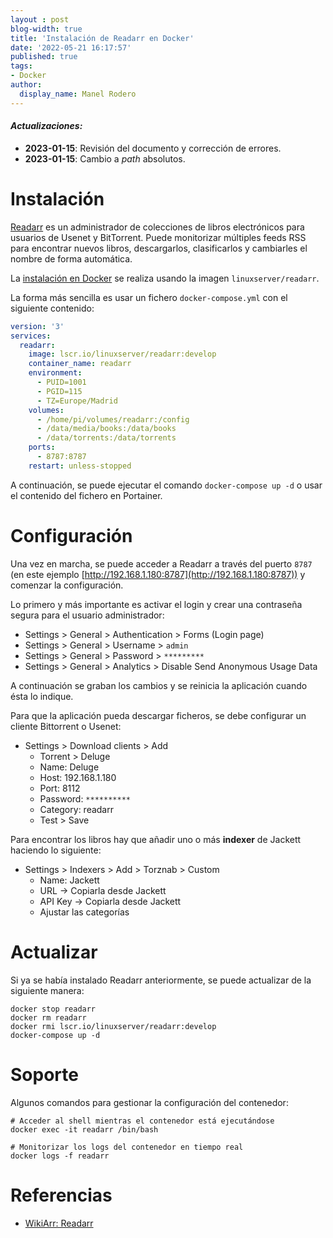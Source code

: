 ```yaml
---
layout : post
blog-width: true
title: 'Instalación de Readarr en Docker'
date: '2022-05-21 16:17:57'
published: true
tags:
- Docker
author:
  display_name: Manel Rodero
---
```


#### _**Actualizaciones**:_

* **2023-01-15**: Revisión del documento y corrección de errores.
* **2023-01-15**: Cambio a _path_ absolutos.

# Instalación

[Readarr](https://readarr.com/) es un administrador de colecciones de libros electrónicos para usuarios de Usenet y BitTorrent. Puede monitorizar múltiples feeds RSS para encontrar nuevos libros, descargarlos, clasificarlos y cambiarles el nombre de forma automática.

La [instalación en Docker](https://hub.docker.com/r/linuxserver/readarr) se realiza usando la imagen `linuxserver/readarr`.

La forma más sencilla es usar un fichero `docker-compose.yml` con el siguiente contenido:

```yaml
version: '3'
services:
  readarr:
    image: lscr.io/linuxserver/readarr:develop
    container_name: readarr
    environment:
      - PUID=1001
      - PGID=115
      - TZ=Europe/Madrid
    volumes:
      - /home/pi/volumes/readarr:/config
      - /data/media/books:/data/books
      - /data/torrents:/data/torrents
    ports:
      - 8787:8787
    restart: unless-stopped
```

A continuación, se puede ejecutar el comando `docker-compose up -d` o usar el contenido del fichero en Portainer.

# Configuración

Una vez en marcha, se puede acceder a Readarr a través del puerto `8787` (en este ejemplo [http://192.168.1.180:8787](http://192.168.1.180:8787)) y comenzar la configuración.

Lo primero y más importante es activar el login y crear una contraseña segura para el usuario administrador:

* Settings > General > Authentication > Forms (Login page)
* Settings > General > Username > `admin`
* Settings > General > Password > `*********`
* Settings > General > Analytics > Disable Send Anonymous Usage Data

A continuación se graban los cambios y se reinicia la aplicación cuando ésta lo indique.

Para que la aplicación pueda descargar ficheros, se debe configurar un cliente Bittorrent o Usenet:

* Settings > Download clients > Add
  * Torrent > Deluge
  * Name: Deluge
  * Host: 192.168.1.180
  * Port: 8112
  * Password: `**********`
  * Category: readarr
  * Test > Save

Para encontrar los libros hay que añadir uno o más **indexer** de Jackett haciendo lo siguiente:

* Settings > Indexers > Add > Torznab > Custom
  * Name: Jackett
  * URL &rarr; Copiarla desde Jackett
  * API Key &rarr; Copiarla desde Jackett
  * Ajustar las categorías

# Actualizar

Si ya se había instalado Readarr anteriormente, se puede actualizar de la siguiente manera:

```
docker stop readarr
docker rm readarr
docker rmi lscr.io/linuxserver/readarr:develop
docker-compose up -d
```

# Soporte

Algunos comandos para gestionar la configuración del contenedor:

```
# Acceder al shell mientras el contenedor está ejecutándose
docker exec -it readarr /bin/bash

# Monitorizar los logs del contenedor en tiempo real
docker logs -f readarr
```

# Referencias

* [WikiArr: Readarr](https://wiki.servarr.com/en/readarr)
